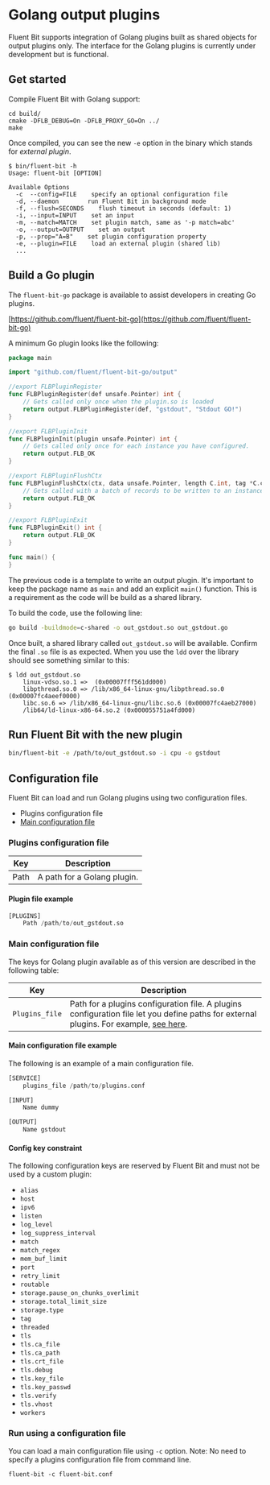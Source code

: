 # Golang output plugins

Fluent Bit supports integration of Golang plugins built as shared objects for output plugins only. The interface for the Golang plugins is currently under development but is functional.

## Get started

Compile Fluent Bit with Golang support:

```shell
cd build/
cmake -DFLB_DEBUG=On -DFLB_PROXY_GO=On ../
make
```

Once compiled, you can see the new `-e` option in the binary which stands for _external plugin_.

```text
$ bin/fluent-bit -h
Usage: fluent-bit [OPTION]

Available Options
  -c  --config=FILE    specify an optional configuration file
  -d, --daemon        run Fluent Bit in background mode
  -f, --flush=SECONDS    flush timeout in seconds (default: 1)
  -i, --input=INPUT    set an input
  -m, --match=MATCH    set plugin match, same as '-p match=abc'
  -o, --output=OUTPUT    set an output
  -p, --prop="A=B"    set plugin configuration property
  -e, --plugin=FILE    load an external plugin (shared lib)
  ...
```

## Build a Go plugin

The `fluent-bit-go` package is available to assist developers in creating Go plugins.

[https://github.com/fluent/fluent-bit-go](https://github.com/fluent/fluent-bit-go)

A minimum Go plugin looks like the following:

```go
package main

import "github.com/fluent/fluent-bit-go/output"

//export FLBPluginRegister
func FLBPluginRegister(def unsafe.Pointer) int {
    // Gets called only once when the plugin.so is loaded
    return output.FLBPluginRegister(def, "gstdout", "Stdout GO!")
}

//export FLBPluginInit
func FLBPluginInit(plugin unsafe.Pointer) int {
    // Gets called only once for each instance you have configured.
    return output.FLB_OK
}

//export FLBPluginFlushCtx
func FLBPluginFlushCtx(ctx, data unsafe.Pointer, length C.int, tag *C.char) int {
    // Gets called with a batch of records to be written to an instance.
    return output.FLB_OK
}

//export FLBPluginExit
func FLBPluginExit() int {
    return output.FLB_OK
}

func main() {
}
```

The previous code is a template to write an output plugin. It's important to keep the package name as `main` and add an explicit `main()` function. This is a requirement as the code will be build as a shared library.

To build the code, use the following line:

```bash
go build -buildmode=c-shared -o out_gstdout.so out_gstdout.go
```

Once built, a shared library called `out_gstdout.so` will be available. Confirm the
final `.so` file is as expected. When you use the `ldd` over the library  should see
something similar to this:

```shell
$ ldd out_gstdout.so
    linux-vdso.so.1 =>  (0x00007fff561dd000)
    libpthread.so.0 => /lib/x86_64-linux-gnu/libpthread.so.0 (0x00007fc4aeef0000)
    libc.so.6 => /lib/x86_64-linux-gnu/libc.so.6 (0x00007fc4aeb27000)
    /lib64/ld-linux-x86-64.so.2 (0x000055751a4fd000)
```

## Run Fluent Bit with the new plugin

```bash
bin/fluent-bit -e /path/to/out_gstdout.so -i cpu -o gstdout
```

## Configuration file

Fluent Bit can load and run Golang plugins using two configuration files.

- Plugins configuration file
- [Main configuration file](../administration/configuring-fluent-bit/classic-mode/configuration-file.md)

### Plugins configuration file

| Key  | Description |
| ---- | ----------- |
| Path | A path for a Golang plugin. |

#### Plugin file example

```python
[PLUGINS]
    Path /path/to/out_gstdout.so
```

### Main configuration file

The keys for Golang plugin available as of this version are described in the following table:

| Key  | Description |
| ---- | ----------- |
| `Plugins_file`    | Path for a plugins configuration file. A plugins configuration file let you define paths for external plugins. For example, [see here](https://github.com/fluent/fluent-bit/blob/master/conf/plugins.conf). |

#### Main configuration file example

The following is an example of a main configuration file.

```python
[SERVICE]
    plugins_file /path/to/plugins.conf

[INPUT]
    Name dummy

[OUTPUT]
    Name gstdout
```

#### Config key constraint

The following configuration keys are reserved by Fluent Bit and must not be used by a custom plugin:

- `alias`
- `host`
- `ipv6`
- `listen`
- `log_level`
- `log_suppress_interval`
- `match`
- `match_regex`
- `mem_buf_limit`
- `port`
- `retry_limit`
- `routable`
- `storage.pause_on_chunks_overlimit`
- `storage.total_limit_size`
- `storage.type`
- `tag`
- `threaded`
- `tls`
- `tls.ca_file`
- `tls.ca_path`
- `tls.crt_file`
- `tls.debug`
- `tls.key_file`
- `tls.key_passwd`
- `tls.verify`
- `tls.vhost`
- `workers`

### Run using a configuration file

You can load a main configuration file using `-c` option.
Note: No need to specify a plugins configuration file from command line.

```text
fluent-bit -c fluent-bit.conf
```
